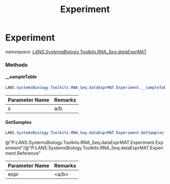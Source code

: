 ﻿---
title: Experiment
---

# Experiment
_namespace: [LANS.SystemsBiology.Toolkits.RNA_Seq.dataExprMAT](N-LANS.SystemsBiology.Toolkits.RNA_Seq.dataExprMAT.html)_



### Methods

#### __sampleTable
```csharp
LANS.SystemsBiology.Toolkits.RNA_Seq.dataExprMAT.Experiment.__sampleTable(System.String)
```


|Parameter Name|Remarks|
|--------------|-------|
|s|a/b|


#### GetSamples
```csharp
LANS.SystemsBiology.Toolkits.RNA_Seq.dataExprMAT.Experiment.GetSamples(System.String)
```
@"P:LANS.SystemsBiology.Toolkits.RNA_Seq.dataExprMAT.Experiment.Experiment"/@"P:LANS.SystemsBiology.Toolkits.RNA_Seq.dataExprMAT.Experiment.Reference"

|Parameter Name|Remarks|
|--------------|-------|
|expr|<a/b>|<c/d>|<e/f>|....|





